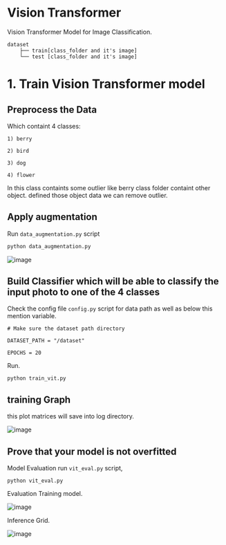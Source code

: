 # Vision Transformer 
Vision Transformer Model for Image Classification.

```
dataset
    ├── train[class_folder and it's image]
    └── test [class_folder and it's image]   
````

# 1. Train Vision Transformer model 
## __Preprocess the Data__

Which containt 4 classes: 

    1) berry 

    2) bird 

    3) dog 

    4) flower

In this class containts some outlier like berry class folder containt other object. defined those object data we can remove outlier.


## __Apply augmentation__

Run ```data_augmentation.py``` script
```py
python data_augmentation.py

```

![image](codebase/logs/Augmentation_sample.png)

## __Build Classifier which will be able to classify the input photo to one of the 4 classes__
Check the config file ```config.py``` script for data path as well as below this mention variable.
```
# Make sure the dataset path directory

DATASET_PATH = "/dataset"

EPOCHS = 20

```
Run.

```
python train_vit.py

```

## __training Graph__

this plot matrices will save into log directory.

![image](codebase/logs/model_training_loss.png)


## __Prove that your model is not overfitted__

Model Evaluation run ```vit_eval.py``` script,

```
python vit_eval.py

```
Evaluation Training model.


![image](codebase/logs/confusion_matrix.png)

Inference Grid.

![image](codebase/logs/grid_prediction.png)